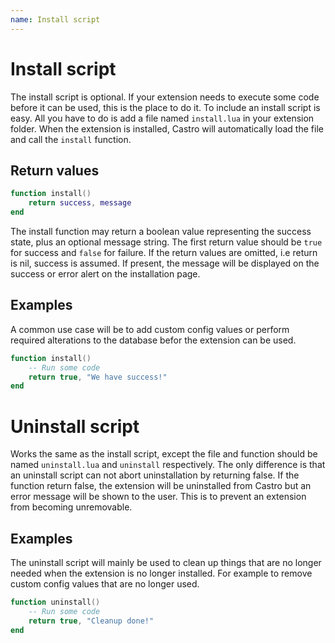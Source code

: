 ```yaml
---
name: Install script
---
```


# Install script

The install script is optional. If your extension needs to execute some code before it can be used, this is the place to do it. To include an install script is easy. All you have to do is add a file named `install.lua` in your extension folder. When the extension is installed, Castro will automatically load the file and call the `install` function.

## Return values

```lua
function install()
    return success, message
end
```

The install function may return a boolean value representing the success state, plus an optional message string. The first return value should be `true` for success and `false` for failure. If the return values are omitted, i.e return is nil, success is assumed.
If present, the message will be displayed on the success or error alert on the installation page.

## Examples

A common use case will be to add custom config values or perform required alterations to the database befor the extension can be used.

```lua
function install()
    -- Run some code
    return true, "We have success!"
end
```

# Uninstall script

Works the same as the install script, except the file and function should be named `uninstall.lua` and `uninstall` respectively. The only difference is that an uninstall script can not abort uninstallation by returning false. If the function return false, the extension will be uninstalled from Castro but an error message will be shown to the user. This is to prevent an extension from becoming unremovable.

## Examples

The uninstall script will mainly be used to clean up things that are no longer needed when the extension is no longer installed. For example to remove custom config values that are no longer used.

```lua
function uninstall()
    -- Run some code
    return true, "Cleanup done!"
end
```
